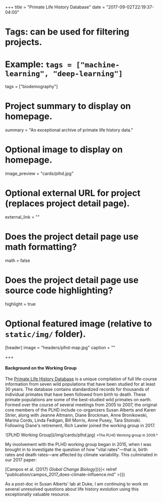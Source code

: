 +++
title = "Primate Life History Database"
date = "2017-09-02T22:19:37-04:00"

# Tags: can be used for filtering projects.
# Example: `tags = ["machine-learning", "deep-learning"]`
tags = ["biodemography"]

# Project summary to display on homepage.
summary = "An exceptional archive of primate life history data."

# Optional image to display on homepage.
image_preview = "cards/plhd.jpg"

# Optional external URL for project (replaces project detail page).
external_link = ""

# Does the project detail page use math formatting?
math = false

# Does the project detail page use source code highlighting?
highlight = true

# Optional featured image (relative to `static/img/` folder).
[header]
image = "headers/plhd-map.jpg"
caption = ""

+++

#### Background on the Working Group
The [Primate Life History Database](https://plhdb.org/) is a unique compilation of full life-course information from seven wild populations that have been studied for at least 30 years. The database contains standardized records for thousands of individual primates that have been followed from birth to death. These primate populations are some of the best-studied wild primates on earth. Formed over the course of several meetings from 2005 to 2007, the original core members of the PLHD include co-organizers Susan Alberts and Karen Strier, along with Jeanne Altmann, Diane Brockman, Anne Bronikowski, Marina Cords, Linda Fedigan, Bill Morris, Anne Pusey, Tara Stoinski. Following Diane's retirement, Rich Lawler joined the working group in 2017.
<p align = "center">
![PLHD Working Group](/img/cards/plhd.jpg)
<small>*The PLHD Working group in 2009.*</small>
</p>

My involvement with the PLHD working group began in 2015, when I was brought in to investigate the question of how "vital rates"&mdash;that is, birth rates and death rates&mdash;are affected by climate variability. This culminated in our 2017 paper:

[Campos et al. (2017) _Global Change Biology_]({{< relref "publication/campos_2017_does-climate-influence.md" >}})

As a post-doc in Susan Alberts' lab at Duke, I am continuing to work on several unresolved questions about life history evolution using this exceptionally valuable resource.